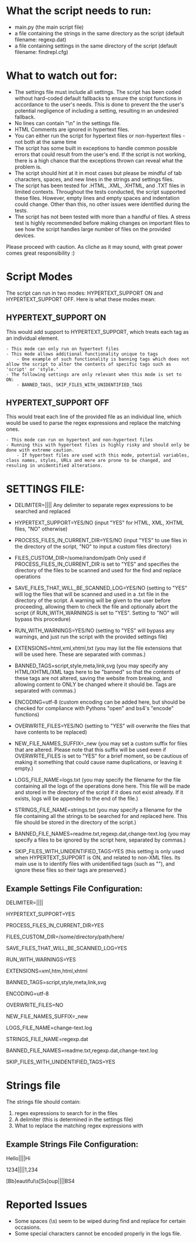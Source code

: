 # What the script needs to run:
- main.py (the main script file)
- a file containing the strings in the same directory as the script (default filename: regexp.dat)
- a file containing settings in the same directory of the script (default filename: findrepl.cfg)

# What to watch out for:
- The settings file must include all settings. The script has been coded without hard-coded default fallbacks to ensure the script functions in accordance to the user's needs. This is done to prevent the the user's potential negligence of including a setting, resulting in an undesired fallback.
- No lines can contain "\n" in the settings file.
- HTML Comments are ignored in hypertext files.
- You can either run the script for hypertext files or non-hypertext files - not both at the same time
- The script has some built in exceptions to handle common possible errors that could result from the user's end. If the script is not working, there is a high chance that the exceptions thrown can reveal what the problem is.
- The script should hint at it in most cases but please be mindful of tab characters, spaces, and new lines in the strings and settings files.
- The script has been tested for .HTML, .XML, .XHTML, and .TXT files in limited contexts. Throughout the tests conducted, the script supported these files. However, empty lines and empty spaces and indentation could change. Other than this, no other issues were identified during the tests.
- The script has not been tested with more than a handful of files. A stress test is highly recommended before making changes on important files to see how the script handles large number of files on the provided devices.

Please proceed with caution. As cliche as it may sound, with great power comes great responsibility :)

# Script Modes
The script can run in two modes: HYPERTEXT_SUPPORT ON and HYPERTEXT_SUPPORT OFF. Here is what these modes mean:

## HYPERTEXT_SUPPORT ON

This would add support to HYPERTEXT_SUPPORT, which treats each tag as an individual element.

    - This mode can only run on hypertext files
    - This mode allows additional functionality unique to tags
        - One example of such functionality is banning tags which does not allow the script to alter the contents of specific tags such as 'script' or 'style.'
    - The following settings are only relevant when this mode is set to ON:
        - BANNED_TAGS, SKIP_FILES_WITH_UNIDENTIFIED_TAGS

## HYPERTEXT_SUPPORT OFF

This would treat each line of the provided file as an individual line, which would be used to parse the regex expressions and replace the matching ones.

    - This mode can run on hypertext and non-hypertext files
    - Running this with hypertext files is highly risky and should only be done with extreme caution.
        - If hypertext files are used with this mode, potential variables, class names, styles, URLs and more are prone to be changed, and resuling in unidentified alterations.



# SETTINGS FILE:

- DELIMITER=|||| Any delimiter to separate regex expressions to be searched and replaced

- HYPERTEXT_SUPPORT=YES/NO (input "YES" for HTML, XML, XHTML files, "NO" otherwise)

- PROCESS_FILES_IN_CURRENT_DIR=YES/NO (input "YES" to use files in the directory of the script, "NO" to input a custom files directory)

- FILES_CUSTOM_DIR=/some/random/path Only used if PROCESS_FILES_IN_CURRENT_DIR is set to "YES" and specifies the directory of the files to be scanned and used for the find and replace operations

- SAVE_FILES_THAT_WILL_BE_SCANNED_LOG=YES/NO (setting to "YES" will log the files that will be scanned and used in a .txt file in the directory of the script. A warning will be given to the user before proceeding, allowing them to check the file and optionally abort the script (if RUN_WITH_WARNINGS is set to "YES". Setting to "NO" will bypass this procedure)

- RUN_WITH_WARNINGS=YES/NO (setting to "YES" will bypass any warnings, and just run the script with the provided settings file)

- EXTENSIONS=html,xml,xhtml,txt (you may list the file extensions that will be used here. These are separated with commas.)

- BANNED_TAGS=script,style,meta,link,svg (you may specify any HTML/XHTML/XML tags here to be "banned" so that the contents of these tags are not altered, saving the website from breaking, and allowing content to ONLY be changed where it should be. Tags are separated with commas.)

- ENCODING=utf-8 (custom encoding can be added here, but should be checked for compliance with Pythons "open" and bs4's "encode" functions)

- OVERWRITE_FILES=YES/NO (setting to "YES" will overwrite the files that have contents to be replaced)

- NEW_FILE_NAMES_SUFFIX=_new (you may set a custom suffix for files that are altered. Please note that this suffix will be used even if OVERWRITE_FILES is set to "YES" for a brief moment, so be cautious of making it something that could cause name duplications, or leaving it empty.) 

- LOGS_FILE_NAME=logs.txt (you may specify the filename for the file containing all the logs of the operations done here. This file will be made and stored in the directory of the script if it does not exist already. If it exists, logs will be appended to the end of the file.)

- STRINGS_FILE_NAME=strings.txt (you may specify a filename for the file containing all the strings to be searched for and replaced here. This file should be stored in the directory of the script.)

- BANNED_FILE_NAMES=readme.txt,regexp.dat,change-text.log (you may specify a files to be ignored by the script here, separated by commas.)

- SKIP_FILES_WITH_UNIDENTIFIED_TAGS=YES (this setting is only used when HYPERTEXT_SUPPORT is ON, and related to non-XML files. Its main use is to identify files with unidentified tags (such as "<? ... ?>"), and ignore these files so their tags are preserved.)


## Example Settings File Configuration:

DELIMITER=||||

HYPERTEXT_SUPPORT=YES

PROCESS_FILES_IN_CURRENT_DIR=YES

FILES_CUSTOM_DIR=/some/directory/path/here/

SAVE_FILES_THAT_WILL_BE_SCANNED_LOG=YES

RUN_WITH_WARNINGS=YES

EXTENSIONS=xml,htm,html,xhtml

BANNED_TAGS=script,style,meta,link,svg

ENCODING=utf-8

OVERWRITE_FILES=NO

NEW_FILE_NAMES_SUFFIX=_new

LOGS_FILE_NAME=change-text.log

STRINGS_FILE_NAME=regexp.dat

BANNED_FILE_NAMES=readme.txt,regexp.dat,change-text.log

SKIP_FILES_WITH_UNIDENTIFIED_TAGS=YES

# Strings file

The strings file should contain:
1. regex expressions to search for in the files
2. A delimiter (this is determined in the settings file)
3. What to replace the matching regex expressions with

## Example Strings File Configuration:

Hello||||Hi

1234||||1,234

[Bb]eautiful\s[Ss]oup||||BS4

# Reported Issues

- Some spaces (\s) seem to be wiped during find and replace for certain occasions.
- Some special characters cannot be encoded properly in the logs file.